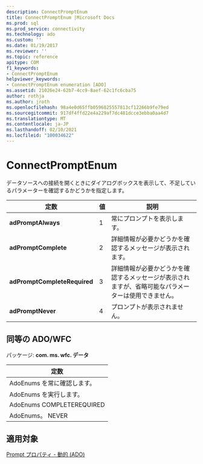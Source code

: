 ```yaml
---
description: ConnectPromptEnum
title: ConnectPromptEnum |Microsoft Docs
ms.prod: sql
ms.prod_service: connectivity
ms.technology: ado
ms.custom: ''
ms.date: 01/19/2017
ms.reviewer: ''
ms.topic: reference
apitype: COM
f1_keywords:
- ConnectPromptEnum
helpviewer_keywords:
- ConnectPromptEnum enumeration [ADO]
ms.assetid: 21026e24-62b7-4cc9-8aef-62c1fc6cba75
author: rothja
ms.author: jroth
ms.openlocfilehash: 98a4e0d65ffb0596825557813cf12266b9fe79ed
ms.sourcegitcommit: 917df4ffd22e4a229af7dc481dcce3ebba0aa4d7
ms.translationtype: MT
ms.contentlocale: ja-JP
ms.lasthandoff: 02/10/2021
ms.locfileid: "100034622"
---
```

# <a name="connectpromptenum"></a>ConnectPromptEnum
データソースへの接続を開くときにダイアログボックスを表示して、不足しているパラメーターを確認するかどうかを指定します。  
  
|定数|値|説明|  
|--------------|-----------|-----------------|  
|**adPromptAlways**|1|常にプロンプトを表示します。|  
|**adPromptComplete**|2|詳細情報が必要かどうかを確認するメッセージが表示されます。|  
|**adPromptCompleteRequired**|3|詳細情報が必要かどうかを確認するメッセージが表示されますが、省略可能なパラメーターは使用できません。|  
|**adPromptNever**|4|プロンプトが表示されません。|  
  
## <a name="adowfc-equivalent"></a>同等の ADO/WFC  
 パッケージ: **com. ms. wfc. データ**  
  
|定数|  
|--------------|  
|AdoEnums を常に確認します。|  
|AdoEnums を実行します。|  
|AdoEnums COMPLETEREQUIRED|  
|AdoEnums。 NEVER|  
  
## <a name="applies-to"></a>適用対象  
 [Prompt プロパティ - 動的 (ADO)](./prompt-property-dynamic-ado.md)